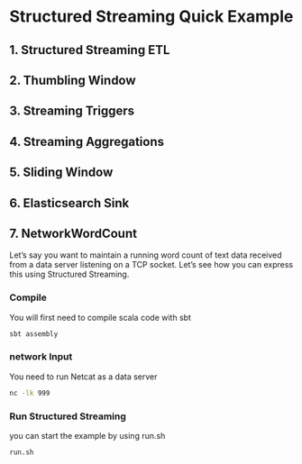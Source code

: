 # Structured Streaming Quick Example

## 1. Structured Streaming ETL

## 2. Thumbling Window

## 3. Streaming Triggers

## 4. Streaming Aggregations

## 5. Sliding Window

## 6. Elasticsearch Sink

## 7. NetworkWordCount
Let’s say you want to maintain a running word count of text data received from a data server listening on a TCP socket. Let’s see how you can express this using Structured Streaming.


### Compile 

You will first need to compile scala code with sbt

```bash
sbt assembly
```

### network Input
You need to run Netcat as a data server

```bash
nc -lk 999

```

### Run Structured Streaming

you can start the example by using run.sh

```bash
run.sh
```



